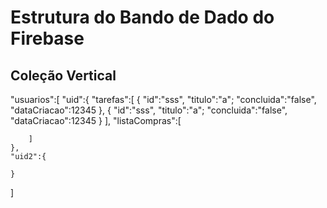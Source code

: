 # Estrutura do Bando de Dado do Firebase

## Coleção Vertical

"usuarios":[
    "uid":{
        "tarefas":[
            {
                "id":"sss",
                "titulo":"a";
                "concluida":"false",
                "dataCriacao":12345
            },
            {
                "id":"sss",
                "titulo":"a";
                "concluida":"false",
                "dataCriacao":12345
            }
        ],
        "listaCompras":[
            
        ]
    },
    "uid2":{

    }
]

